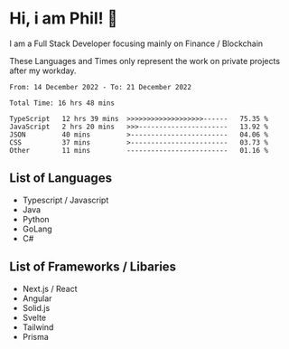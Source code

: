 # Hi, i am Phil! 👋
I am a Full Stack Developer focusing mainly on Finance / Blockchain

These Languages and Times only represent the work on private projects after my workday.
<!--START_SECTION:waka-->

```text
From: 14 December 2022 - To: 21 December 2022

Total Time: 16 hrs 48 mins

TypeScript   12 hrs 39 mins  >>>>>>>>>>>>>>>>>>>------   75.35 %
JavaScript   2 hrs 20 mins   >>>----------------------   13.92 %
JSON         40 mins         >------------------------   04.06 %
CSS          37 mins         >------------------------   03.73 %
Other        11 mins         -------------------------   01.16 %
```

<!--END_SECTION:waka-->

## List of Languages
- Typescript / Javascript
- Java
- Python
- GoLang
- C#

## List of Frameworks / Libaries
- Next.js / React
- Angular
- Solid.js
- Svelte
- Tailwind
- Prisma
